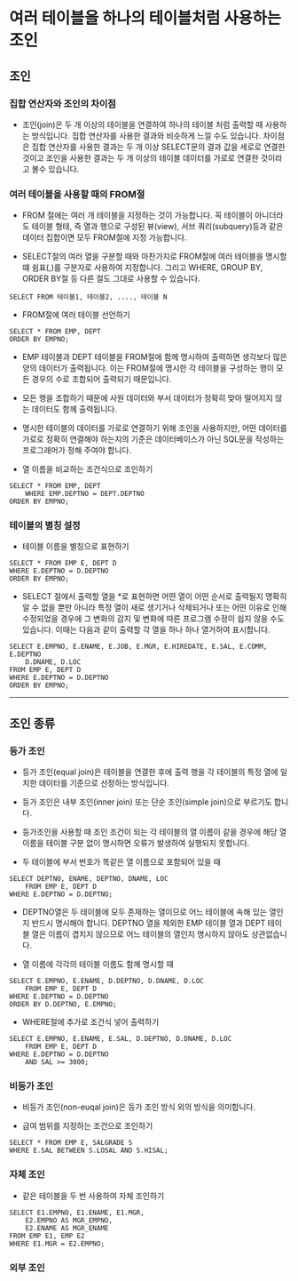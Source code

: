 # 여러 테이블을 하나의 테이블처럼 사용하는 조인 

## 조인 

### 집합 연산자와 조인의 차이점
- 조인(join)은 두 개 이상의 테이블을 연결하여 하나의 테이블 처럼 출력할 때 사용하는 방식입니다. 집합 연산자를 사용한 결과와 비슷하게 느낄 수도 있습니다. 차이점은 집합 연산자를 사용한 결과는 두 개 이상 SELECT문의 결과 값을 세로로 연결한 것이고 조인을 사용한 결과는 두 개 이상의 테이블 데이터를 가로로 연결한 것이라고 볼수 있습니다.

### 여러 테이블을 사용할 때의 FROM절 

-  FROM 절에는 여러 개 테이블을 지정하는 것이 가능합니다. 꼭 테이블이 아니더라도 테이블 형태, 즉 열과 행으로 구성된 뷰(view), 서브 쿼리(subquery)등과 같은 데이터 집합이면 모두 FROM절에 지정 가능합니다. 

- SELECT절의 여러 열을 구분할 때와 마찬가지로 FROM절에 여러 테이블을 명시할 떄 쉼표(,)를 구분자로 사용하여 지정합니다. 그리고 WHERE, GROUP BY, ORDER BY절 등 다른 절도 그대로 사용할 수 있습니다. 

```
SELECT FROM 테이블1, 테이블2, ...., 테이블 N
```

- FROM절에 여러 테이블 선언하기

```
SELECT * FROM EMP, DEPT
ORDER BY EMPNO;
```

- EMP 테이블과 DEPT 테이블을 FROM절에 함께 명시하여 출력하면 생각보다 많은 양의 데이터가 출력됩니다. 이는 FROM절에 명시한 각 테이블을 구성하는 행이 모든 경우의 수로 조합되어 출력되기 때문입니다.

- 모든 행을 조합하기 때문에 사원 데이터와 부서 데이터가 정확히 맞아 떨어지지 않는 데이터도 함께 출력됩니다. 
- 명시한 테이블의 데이터를 가로로 연결하기 위해 조인을 사용하지만, 어떤 데이터를 가로로 정확히 연결해야 하는지의 기준은 데이터베이스가 아닌 SQL문을 작성하는 프로그래머가 정해 주여야 합니다.

- 열 이름을 비교하는 조건식으로 조인하기

```
SELECT * FROM EMP, DEPT 
	WHERE EMP.DEPTNO = DEPT.DEPTNO 
ORDER BY EMPNO;
```

### 테이블의 별칭 설정 

- 테이블 이름을 별칭으로 표현하기

```
SELECT * FROM EMP E, DEPT D 
WHERE E.DEPTNO = D.DEPTNO
ORDER BY EMPNO;
```

- SELECT 절에서 출력할 열을 \*로 표현하면 어떤 열이 어떤 순서로 출력될지 명확히 알 수 없을 뿐만 아니라 특정 열이 새로 생기거나 삭제되거나 또는 어떤 이유로 인해 수정되었을 경우에 그 변화의 감지 및 변화에 따른 프로그램 수정이 쉽지 않을 수도 있습니다. 이때는 다음과 같이 출력할 각 열을 하나 하나 열거하여 표시합니다.

```
SELECT E.EMPNO, E.ENAME, E.JOB, E.MGR, E.HIREDATE, E.SAL, E.COMM, E.DEPTNO
	D.DNAME, D.LOC 
FROM EMP E, DEPT D
WHERE E.DEPTNO = D.DEPTNO
ORDER BY EMPNO;
```

* * * 
## 조인 종류

### 등가 조인 

- 등가 조인(equal join)은 테이블을 연결한 후에 출력 행을 각 테이블의 특정 열에 일치한 데이터를 기준으로 선정하는 방식입니다. 
- 등가 조인은 내부 조인(inner join) 또는 단순 조인(simple join)으로 부르기도 합니다.
- 등가조인을 사용할 때 조인 조건이 되는 각 테이블의 열 이름이 같을 경우에 해당 열 이름을 테이블 구분 없이 명시하면 오류가 발생하여 실행되지 못합니다.

- 두 테이블에 부서 번호가 똑같은 열 이름으로 포함되어 있을 때

```
SELECT DEPTNO, ENAME, DEPTNO, DNAME, LOC 
	FROM EMP E, DEPT D 
WHERE E.DEPTNO = D.DEPTNO;
```

- DEPTNO열은 두 테이블에 모두 존재하는 열이므로 어느 테이블에 속해 있는 열인지 반드시 명시해야 합니다. DEPTNO 열을 제외한 EMP 테이블 열과 DEPT 테이블 열은 이름이 겹치지 않으므로 어느 테이블의 열인지 명시하지 않아도 상관없습니다.

- 열 이름에 각각의 테이블 이름도 함께 명시할 때

```
SELECT E.EMPNO, E.ENAME, D.DEPTNO, D.DNAME, D.LOC
	FROM EMP E, DEPT D
WHERE E.DEPTNO = D.DEPTNO 
ORDER BY D.DEPTNO, E.EMPNO;
```

- WHERE절에 추가로 조건식 넣어 출력하기

```
SELECT E.EMPNO, E.ENAME, E.SAL, D.DEPTNO, D.DNAME, D.LOC 
	FROM EMP E, DEPT D
WHERE E.DEPTNO = D.DEPTNO 
	AND SAL >= 3000;
```

### 비등가 조인
- 비등가 조인(non-euqal join)은 등가 조인 방식 외의 방식을 의미합니다.

- 급여 범위를 지정하는 조건으로 조인하기

```
SELECT * FROM EMP E, SALGRADE S 
WHERE E.SAL BETWEEN S.LOSAL AND S.HISAL;
```

### 자체 조인 

- 같은 테이블을 두 번 사용하여 자체 조인하기

```
SELECT E1.EMPNO, E1.ENAME, E1.MGR, 
	E2.EMPNO AS MGR_EMPNO,
	E2.ENAME AS MGR_ENAME
FROM EMP E1, EMP E2 
WHERE E1.MGR = E2.EMPNO;
```

### 외부 조인

